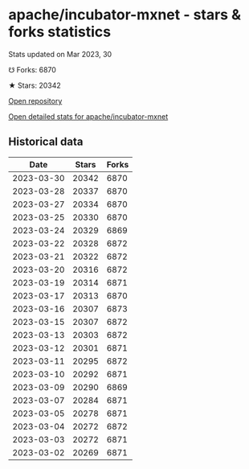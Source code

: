 # apache/incubator-mxnet - stars & forks statistics

Stats updated on Mar 2023, 30

☋ Forks: 6870

★ Stars: 20342

[Open repository](https://github.com/apache/incubator-mxnet)

[Open detailed stats for apache/incubator-mxnet](https://reviewgithub.com/rep/apache/incubator-mxnet)

## Historical data
| Date | Stars | Forks |
|------|-------|-------|
| 2023-03-30 | 20342 | 6870 | 
| 2023-03-28 | 20337 | 6870 | 
| 2023-03-27 | 20334 | 6870 | 
| 2023-03-25 | 20330 | 6870 | 
| 2023-03-24 | 20329 | 6869 | 
| 2023-03-22 | 20328 | 6872 | 
| 2023-03-21 | 20322 | 6872 | 
| 2023-03-20 | 20316 | 6872 | 
| 2023-03-19 | 20314 | 6871 | 
| 2023-03-17 | 20313 | 6870 | 
| 2023-03-16 | 20307 | 6873 | 
| 2023-03-15 | 20307 | 6872 | 
| 2023-03-13 | 20303 | 6872 | 
| 2023-03-12 | 20301 | 6871 | 
| 2023-03-11 | 20295 | 6872 | 
| 2023-03-10 | 20292 | 6871 | 
| 2023-03-09 | 20290 | 6869 | 
| 2023-03-07 | 20284 | 6871 | 
| 2023-03-05 | 20278 | 6871 | 
| 2023-03-04 | 20272 | 6872 | 
| 2023-03-03 | 20272 | 6871 | 
| 2023-03-02 | 20269 | 6871 | 

